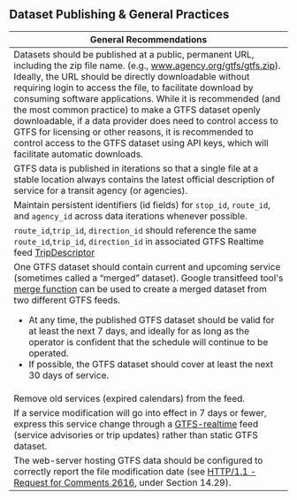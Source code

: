 ## Dataset Publishing & General Practices
| General Recommendations |
| --- |
| Datasets should be published at a public, permanent URL, including the zip file name. (e.g., www.agency.org/gtfs/gtfs.zip). Ideally, the URL should be directly downloadable without requiring login to access the file, to facilitate download by consuming software applications. While it is recommended (and the most common practice) to make a GTFS dataset openly downloadable, if a data provider does need to control access to GTFS for licensing or other reasons, it is recommended to control access to the GTFS dataset using API keys, which will facilitate automatic downloads. |
| GTFS data is published in iterations so that a single file at a stable location always contains the latest official description of service for a transit agency (or agencies). |
| Maintain persistent identifiers (id fields) for `stop_id`, `route_id`, and `agency_id` across data iterations whenever possible. |
| `route_id`,`trip_id`, `direction_id` should reference the same `route_id`,`trip_id`, `direction_id` in associated GTFS Realtime feed [TripDescriptor](https://github.com/google/transit/blob/master/gtfs-realtime/spec/en/trip-updates.md#trip-descriptor) | 
| One GTFS dataset should contain current and upcoming service (sometimes called a “merged” dataset). Google transitfeed tool's [merge function](https://github.com/google/transitfeed/wiki/Merge) can be used to create a merged dataset from two different GTFS feeds. <ul><li>At any time, the published GTFS dataset should be valid for at least the next 7 days, and ideally for as long as the operator is confident that the schedule will continue to be operated.</li><li>If possible, the GTFS dataset should cover at least the next 30 days of service.</li></ul> |
| Remove old services (expired calendars) from the feed. |
| If a service modification will go into effect in 7 days or fewer, express this service change through a [GTFS-realtime](https://developers.google.com/transit/gtfs-realtime/) feed (service advisories or trip updates) rather than static GTFS dataset. |
| The web-server hosting GTFS data should be configured to correctly report the file modification date (see [HTTP/1.1 - Request for Comments 2616](https://tools.ietf.org/html/rfc2616#section-14.29), under Section 14.29). |
